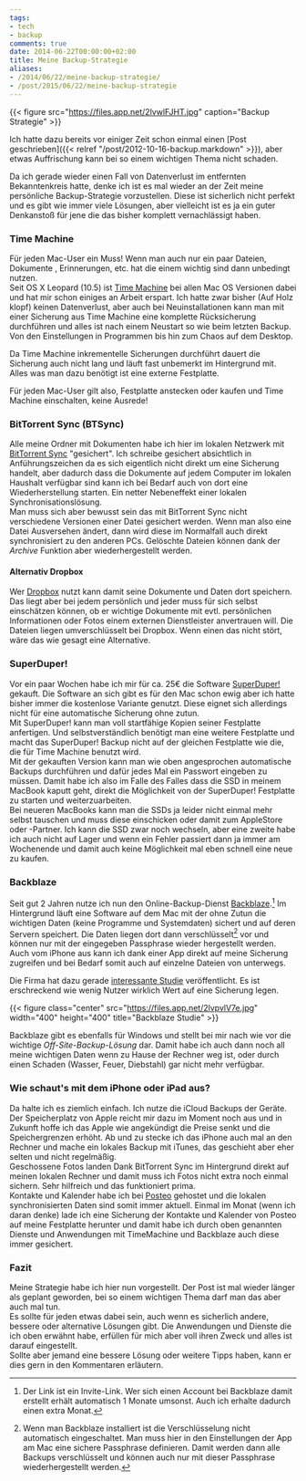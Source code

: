 ```yaml
---
tags:
- tech
- backup
comments: true
date: 2014-06-22T00:00:00+02:00
title: Meine Backup-Strategie
aliases:
- /2014/06/22/meine-backup-strategie/
- /post/2015/06/22/meine-backup-strategie
---
```


{{< figure src="https://files.app.net/2lvwlFJHT.jpg" caption="Backup Strategie" >}}

Ich hatte dazu bereits vor einiger Zeit schon einmal einen [Post geschrieben]({{< relref "/post/2012-10-16-backup.markdown" >}}), aber etwas Auffrischung kann bei so einem wichtigen Thema nicht schaden.

Da ich gerade wieder einen Fall von Datenverlust im entfernten Bekanntenkreis hatte, denke ich ist es mal wieder an der Zeit meine persönliche Backup-Strategie vorzustellen. Diese ist sicherlich nicht perfekt und es gibt wie immer viele Lösungen, aber vielleicht ist es ja ein guter Denkanstoß für jene die das bisher komplett vernachlässigt haben.  

### Time Machine

Für jeden Mac-User ein Muss! Wenn man auch nur ein paar Dateien, Dokumente , Erinnerungen, etc. hat die einem wichtig sind dann unbedingt nutzen.  
Seit OS X Leopard (10.5) ist [Time Machine](https://de.wikipedia.org/wiki/Time_Machine_%28Apple%29) bei allen Mac OS Versionen dabei und hat mir schon einiges an Arbeit erspart. Ich hatte zwar bisher (Auf Holz klopf) keinen Datenverlust, aber auch bei Neuinstallationen kann man mit einer Sicherung aus Time Machine eine komplette Rücksicherung durchführen und alles ist nach einem Neustart so wie beim letzten Backup. Von den Einstellungen in Programmen bis hin zum Chaos auf dem Desktop.

Da Time Machine inkrementelle Sicherungen durchführt dauert die Sicherung auch nicht lang und läuft fast unbemerkt im Hintergrund mit. Alles was man dazu benötigt ist eine externe Festplatte.

Für jeden Mac-User gilt also, Festplatte anstecken oder kaufen und Time Machine einschalten, keine Ausrede!

### BitTorrent Sync (BTSync)

Alle meine Ordner mit Dokumenten habe ich hier im lokalen Netzwerk mit [BitTorrent Sync](http://www.bittorrent.com/sync) "gesichert". Ich schreibe gesichert absichtlich in Anführungszeichen da es sich eigentlich nicht direkt um eine Sicherung handelt, aber dadurch dass die Dokumente auf jedem Computer im lokalen Haushalt verfügbar sind kann ich bei Bedarf auch von dort eine Wiederherstellung starten. Ein netter Nebeneffekt einer lokalen Synchronisationslösung.  
Man muss sich aber bewusst sein das mit BitTorrent Sync nicht verschiedene Versionen einer Datei gesichert werden. Wenn man also eine Datei Ausversehen ändert, dann wird diese im Normalfall auch direkt synchronisiert zu den anderen PCs. Gelöschte Dateien können dank der _Archive_ Funktion aber wiederhergestellt werden.

#### Alternativ Dropbox

Wer [Dropbox](https://www.dropbox.com/) nutzt kann damit seine Dokumente und Daten dort speichern. Das liegt aber bei jedem persönlich und jeder muss für sich selbst einschätzen können, ob er wichtige Dokumente mit evtl. persönlichen Informationen oder Fotos einem externen Dienstleister anvertrauen will. Die Dateien liegen umverschlüsselt bei Dropbox. Wenn einen das nicht stört, wäre das wie gesagt eine Alternative.

### SuperDuper!

Vor ein paar Wochen habe ich mir für ca. 25€ die Software [SuperDuper!](http://www.shirt-pocket.com/SuperDuper/SuperDuperDescription.html) gekauft. Die Software an sich gibt es für den Mac schon ewig aber ich hatte bisher immer die kostenlose Variante genutzt. Diese eignet sich allerdings nicht für eine automatische Sicherung ohne zutun.  
Mit SuperDuper! kann man voll startfähige Kopien seiner Festplatte anfertigen. Und selbstverständlich benötigt man eine weitere Festplatte und macht das SuperDuper! Backup nicht auf der gleichen Festplatte wie die, die für Time Machine benutzt wird.  
Mit der gekauften Version kann man wie oben angesprochen automatische Backups durchführen und dafür jedes Mal ein Passwort eingeben zu müssen. Damit habe ich also im Falle des Falles dass die SSD in meinem MacBook kaputt geht, direkt die Möglichkeit von der SuperDuper! Festplatte zu starten und weiterzuarbeiten.  
Bei neueren MacBooks kann man die SSDs ja leider nicht einmal mehr selbst tauschen und muss diese einschicken oder damit zum AppleStore oder -Partner. Ich kann die SSD zwar noch wechseln, aber eine zweite habe ich auch nicht auf Lager und wenn ein Fehler passiert dann ja immer am Wochenende und damit auch keine Möglichkeit mal eben schnell eine neue zu kaufen.

### Backblaze

Seit gut 2 Jahren nutze ich nun den Online-Backup-Dienst [Backblaze](https://secure.backblaze.com/r/00mqxc).[^1] Im Hintergrund läuft eine Software auf dem Mac mit der ohne Zutun die wichtigen Daten (keine Programme und Systemdaten) sichert und auf deren Servern speichert. Die Daten liegen dort dann verschlüsselt[^2] vor und können nur mit der eingegeben Passphrase wieder hergestellt werden.  
Auch vom iPhone aus kann ich dank einer App direkt auf meine Sicherung zugreifen und bei Bedarf somit auch auf einzelne Dateien von unterwegs.

Die Firma hat dazu gerade [interessante Studie](http://blog.backblaze.com/2014/06/16/seniors-are-the-kings-of-data-backup/) veröffentlicht. Es ist erschreckend wie wenig Nutzer wirklich Wert auf eine Sicherung legen.

{{< figure class="center" src="https://files.app.net/2lvpvlV7e.jpg" width="400" height="400" title="Backblaze Studie" >}}


Backblaze gibt es ebenfalls für Windows und stellt bei mir nach wie vor die wichtige _Off-Site-Backup-Lösung_ dar. Damit habe ich auch dann noch all meine wichtigen Daten wenn zu Hause der Rechner weg ist, oder durch einen Schaden (Wasser, Feuer, Diebstahl) gar nicht mehr verfügbar.

### Wie schaut's mit dem iPhone oder iPad aus?

Da halte ich es ziemlich einfach. Ich nutze die iCloud Backups der Geräte. Der Speicherplatz von Apple reicht mir dazu im Moment noch aus und in Zukunft hoffe ich das Apple wie angekündigt die Preise senkt und die Speichergrenzen erhöht.
Ab und zu stecke ich das iPhone auch mal an den Rechner und mache ein lokales Backup mit iTunes, das geschieht aber eher selten und nicht regelmäßig.  
Geschossene Fotos landen Dank BitTorrent Sync im Hintergrund direkt auf meinen lokalen Rechner und damit muss ich Fotos nicht extra noch einmal sichern. Sehr hilfreich und das funktioniert prima.  
Kontakte und Kalender habe ich bei [Posteo](https://posteo.de/) gehostet und die lokalen synchronisierten Daten sind somit immer aktuell. Einmal im Monat (wenn ich daran denke) lade ich eine Sicherung der Kontakte und Kalender von Posteo auf meine Festplatte herunter und damit habe ich durch oben genannten Dienste und Anwendungen mit TimeMachine und Backblaze auch diese immer gesichert.

### Fazit

Meine Strategie habe ich hier nun vorgestellt. Der Post ist mal wieder länger als geplant geworden, bei so einem wichtigen Thema darf man das aber auch mal tun.  
Es sollte für jeden etwas dabei sein, auch wenn es sicherlich andere, bessere oder alternative Lösungen gibt. Die Anwendungen und Dienste die ich oben erwähnt habe, erfüllen für mich aber voll ihren Zweck und alles ist darauf eingestellt.  
Sollte aber jemand eine bessere Lösung oder weitere Tipps haben, kann er dies gern in den Kommentaren erläutern.


[^1]: Der Link ist ein Invite-Link. Wer sich einen Account bei Backblaze damit erstellt erhält automatisch 1 Monate umsonst. Auch ich erhalte dadurch einen extra Monat.

[^2]: Wenn man Backblaze installiert ist die Verschlüsselung nicht automatisch eingeschaltet. Man muss hier in den Einstellungen der App am Mac eine sichere Passphrase definieren. Damit werden dann alle Backups verschlüsselt und können auch nur mit dieser Passphrase wiederhergestellt werden.
